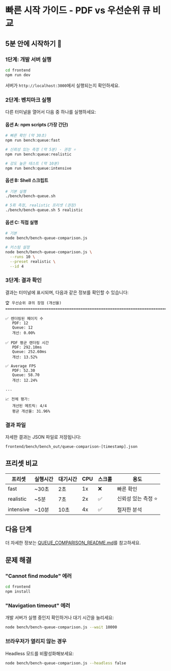 # 빠른 시작 가이드 - PDF vs 우선순위 큐 비교

## 5분 안에 시작하기 🚀

### 1단계: 개발 서버 실행

```bash
cd frontend
npm run dev
```

서버가 `http://localhost:3000`에서 실행되는지 확인하세요.

### 2단계: 벤치마크 실행

다른 터미널을 열어서 다음 중 하나를 실행하세요:

#### 옵션 A: npm scripts (가장 간단)

```bash
# 빠른 확인 (약 30초)
npm run bench:queue:fast

# 신뢰성 있는 측정 (약 5분) - 권장 ⭐
npm run bench:queue:realistic

# 강도 높은 테스트 (약 10분)
npm run bench:queue:intensive
```

#### 옵션 B: Shell 스크립트

```bash
# 기본 실행
./bench/bench-queue.sh

# 5회 측정, realistic 프리셋 (권장)
./bench/bench-queue.sh 5 realistic
```

#### 옵션 C: 직접 실행

```bash
# 기본
node bench/bench-queue-comparison.js

# 커스텀 설정
node bench/bench-queue-comparison.js \
  --runs 10 \
  --preset realistic \
  --id 4
```

### 3단계: 결과 확인

결과는 터미널에 표시되며, 다음과 같은 정보를 확인할 수 있습니다:

```
🏆 우선순위 큐의 장점 (개선율)
================================================================================

✅ 렌더링된 페이지 수
   PDF: 12
   Queue: 12
   개선: 0.00%

✅ PDF 평균 렌더링 시간
   PDF: 292.10ms
   Queue: 252.60ms
   개선: 13.52%

✅ Average FPS
   PDF: 52.30
   Queue: 58.70
   개선: 12.24%

...

📈 전체 평가:
   개선된 메트릭: 4/4
   평균 개선율: 31.96%
```

### 결과 파일

자세한 결과는 JSON 파일로 저장됩니다:

```
frontend/bench/bench_out/queue-comparison-[timestamp].json
```

## 프리셋 비교

| 프리셋 | 실행시간 | 대기시간 | CPU | 스크롤 | 용도 |
|--------|----------|----------|-----|--------|------|
| fast | ~30초 | 2초 | 1x | ❌ | 빠른 확인 |
| realistic | ~5분 | 7초 | 2x | ✅ | 신뢰성 있는 측정 ⭐ |
| intensive | ~10분 | 10초 | 4x | ✅ | 철저한 분석 |

## 다음 단계

더 자세한 정보는 [QUEUE_COMPARISON_README.md](./QUEUE_COMPARISON_README.md)를 참고하세요.

## 문제 해결

### "Cannot find module" 에러

```bash
cd frontend
npm install
```

### "Navigation timeout" 에러

개발 서버가 실행 중인지 확인하거나 대기 시간을 늘리세요:

```bash
node bench/bench-queue-comparison.js --wait 10000
```

### 브라우저가 열리지 않는 경우

Headless 모드를 비활성화해보세요:

```bash
node bench/bench-queue-comparison.js --headless false
```

